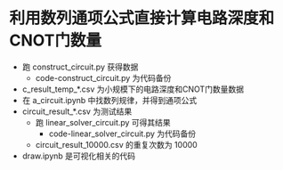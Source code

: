 # 利用数列通项公式直接计算电路深度和CNOT门数量

- 跑 construct_circuit.py 获得数据
    - code-construct_circuit.py 为代码备份
- c_result_temp_*.csv 为小规模下的电路深度和CNOT门数量数据
- 在 a_circuit.ipynb 中找数列规律，并得到通项公式
- circuit_result_*.csv 为测试结果
    - 跑 linear_solver_circuit.py 可得其结果
        - code-linear_solver_circuit.py 为代码备份
    - circuit_result_10000.csv 的重复次数为 10000
- draw.ipynb 是可视化相关的代码